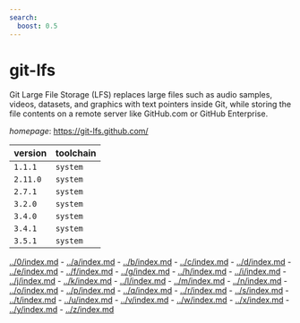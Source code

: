 ```yaml
---
search:
  boost: 0.5
---
```

# git-lfs

Git Large File Storage (LFS) replaces large files such as audio samples, videos,   datasets, and graphics with text pointers inside Git, while storing the file contents on a remote server   like GitHub.com or GitHub Enterprise.

*homepage*: <https://git-lfs.github.com/>

version | toolchain
--------|----------
``1.1.1`` | ``system``
``2.11.0`` | ``system``
``2.7.1`` | ``system``
``3.2.0`` | ``system``
``3.4.0`` | ``system``
``3.4.1`` | ``system``
``3.5.1`` | ``system``

[../0/index.md](0) - [../a/index.md](a) - [../b/index.md](b) - [../c/index.md](c) - [../d/index.md](d) - [../e/index.md](e) - [../f/index.md](f) - [../g/index.md](g) - [../h/index.md](h) - [../i/index.md](i) - [../j/index.md](j) - [../k/index.md](k) - [../l/index.md](l) - [../m/index.md](m) - [../n/index.md](n) - [../o/index.md](o) - [../p/index.md](p) - [../q/index.md](q) - [../r/index.md](r) - [../s/index.md](s) - [../t/index.md](t) - [../u/index.md](u) - [../v/index.md](v) - [../w/index.md](w) - [../x/index.md](x) - [../y/index.md](y) - [../z/index.md](z)

